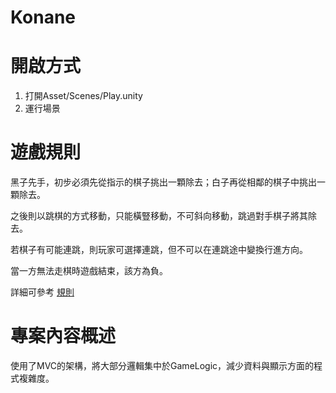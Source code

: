 # Konane

開啟方式
===

1. 打開Asset/Scenes/Play.unity
2. 運行場景

遊戲規則
===

黑子先手，初步必須先從指示的棋子挑出一顆除去；白子再從相鄰的棋子中挑出一顆除去。

之後則以跳棋的方式移動，只能橫豎移動，不可斜向移動，跳過對手棋子將其除去。

若棋子有可能連跳，則玩家可選擇連跳，但不可以在連跳途中變換行進方向。

當一方無法走棋時遊戲結束，該方為負。

詳細可參考 [規則](https://brainking.com/cn/GameRules?tp=94)

專案內容概述
===
使用了MVC的架構，將大部分邏輯集中於GameLogic，減少資料與顯示方面的程式複雜度。
